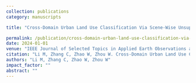```yaml
---
collection: publications
category: manuscripts

title: "Cross-Domain Urban Land Use Classification Via Scene-Wise Unsupervised Multi-Source Domain Adaptation With Transformer"

permalink: /publication/cross-domain-urban-land-use-classification-via-scene-wise-unsupervised-multi-source-domain-adaptation-with-transformer
date: 2024-01-01
venue: "IEEE Journal of Selected Topics in Applied Earth Observations and Remote Sensing"
citation: "Li M, Zhang C, Zhao W, Zhou W. Cross-Domain Urban Land Use Classification Via Scene-Wise Unsupervised Multi-Source Domain Adaptation With Transformer. IEEE Journal of Selected Topics in Applied Earth Observations and Remote Sensing, 2024."
authors: "Li M, Zhang C, Zhao W, Zhou W"
impact_factor: ""
abstract: ""
---
```

